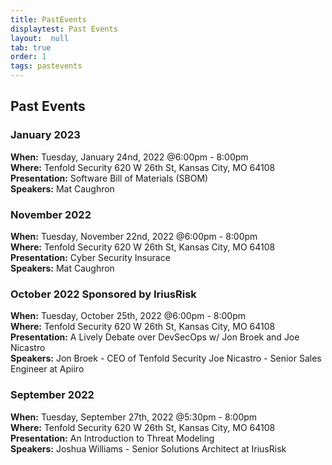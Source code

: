 ```yaml
---
title: PastEvents
displaytest: Past Events
layout:  null
tab: true
order: 1
tags: pastevents
---
```


## Past Events

### January 2023
**When:** Tuesday, January 24nd, 2022 @6:00pm - 8:00pm  
**Where:** Tenfold Security 620 W 26th St, Kansas City, MO 64108  
**Presentation:** Software Bill of Materials (SBOM)   
**Speakers:**  Mat Caughron 

### November 2022
**When:** Tuesday, November 22nd, 2022 @6:00pm - 8:00pm  
**Where:** Tenfold Security 620 W 26th St, Kansas City, MO 64108  
**Presentation:** Cyber Security Insurace   
**Speakers:**  Mat Caughron 

### October 2022 Sponsored by IriusRisk
**When:** Tuesday, October 25th, 2022 @6:00pm - 8:00pm  
**Where:** Tenfold Security 620 W 26th St, Kansas City, MO 64108  
**Presentation:** A Lively Debate over DevSecOps w/ Jon Broek and Joe Nicastro  
**Speakers:** Jon Broek - CEO of Tenfold Security Joe Nicastro - Senior Sales Engineer at Apiiro  

### September 2022
**When:** Tuesday, September 27th, 2022 @5:30pm - 8:00pm  
**Where:** Tenfold Security 620 W 26th St, Kansas City, MO 64108  
**Presentation:** An Introduction to Threat Modeling  
**Speakers:** Joshua Williams - Senior Solutions Architect at IriusRisk  
